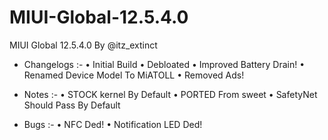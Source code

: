 # MIUI-Global-12.5.4.0
MIUI Global 12.5.4.0 By @itz_extinct

- Changelogs :-
• Initial Build
• Debloated
• Improved Battery Drain!
• Renamed Device Model To MiATOLL
• Removed Ads!

- Notes :-
• STOCK kernel By Default
• PORTED From sweet
• SafetyNet Should Pass By Default

- Bugs :-
• NFC Ded!
• Notification LED Ded!
